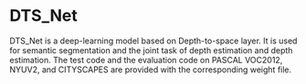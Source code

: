 # DTS_Net
DTS_Net is a deep-learning model based on Depth-to-space layer. It is used for semantic segmentation and the joint task of depth estimation and depth estimation.
The test code and the evaluation code on PASCAL VOC2012, NYUV2, and CITYSCAPES are provided with the corresponding weight file. 
